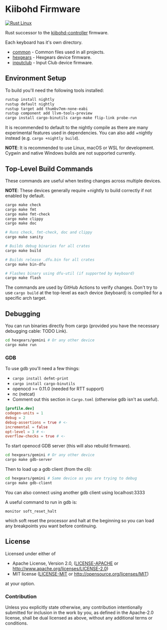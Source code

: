 # Kiibohd Firmware

[![Rust Linux](https://github.com/kiibohd/kiibohd-firmware/actions/workflows/rust_linux.yml/badge.svg)](https://github.com/kiibohd/kiibohd-firmware/actions/workflows/rust_linux.yml)

Rust successor to the [kiibohd-controller](https://github.com/kiibohd/controller) firmware.

Each keyboard has it's own directory.

* [common](common) - Common files used in all projects.
* [hexgears](hexgears) - Hexgears device firmware.
* [inputclub](inputclub) - Input Club device firmware.


## Environment Setup

To build you'll need the following tools installed:
```bash
rustup install nightly
rustup default nightly
rustup target add thumbv7em-none-eabi
rustup component add llvm-tools-preview
cargo install cargo-binutils cargo-make flip-link probe-run
```

It is recommended to default to the nightly compile as there are many experimental features used in dependencies.
You can also add +nightly instead (e.g. `cargo +nightly build`).

**NOTE**: It is recommended to use Linux, macOS or WSL for development. Cygwin and native Windows builds are not supported currently.


## Top-Level Build Commands

These commands are useful when testing changes across multiple devices.

**NOTE**: These devices generally require +nightly to build correctly if not enabled by default.

```bash
cargo make check
cargo make fmt
cargo make fmt-check
cargo make clippy
cargo make doc

# Runs check, fmt-check, doc and clippy
cargo make sanity

# Builds debug binaries for all crates
cargo make build

# Builds release .dfu.bin for all crates
cargo make bin-dfu

# Flashes binary using dfu-util (if supported by keyboard)
cargo make flash
```

The commands are used by GitHub Actions to verify changes.
Don't try to use `cargo build` at the top-level as each device (keyboard) is compiled for a specific arch target.


## Debugging

You can run binaries directly from cargo (provided you have the necessary debugging cable: TODO Link).

```bash
cd hexgears/gemini # Or any other device
cargo make run
```

### GDB

To use gdb you'll need a few things:

- `cargo install defmt-print`
- `cargo install cargo-binutils`
- openocd >= 0.11.0 (needed for RTT support)
- nc (netcat)
- Comment out this section in `Cargo.toml` (otherwise gdb isn't as useful).
```toml
[profile.dev]
codegen-units = 1
debug = 2
debug-assertions = true # <-
incremental = false
opt-level = 3 # <-
overflow-checks = true # <-
```

To start openocd GDB server (this will also rebuild firmware).
```bash
cd hexgears/gemini # Or any other device
cargo make gdb-server
```

Then to load up a gdb client (from the cli):
```bash
cd hexgears/gemini # Same device as you are trying to debug
cargo make gdb-client
```
You can also connect using another gdb client using localhost:3333

A useful command to run in gdb is:
```
monitor soft_reset_halt
```
which soft reset the processor and halt at the beginning so you can load any breakpoints you want before continuing.


## License

Licensed under either of

 * Apache License, Version 2.0, ([LICENSE-APACHE](LICENSE-APACHE) or http://www.apache.org/licenses/LICENSE-2.0)
 * MIT license ([LICENSE-MIT](LICENSE-MIT) or http://opensource.org/licenses/MIT)

at your option.


### Contribution

Unless you explicitly state otherwise, any contribution intentionally submitted
for inclusion in the work by you, as defined in the Apache-2.0 license, shall be dual licensed as above, without any
additional terms or conditions.
